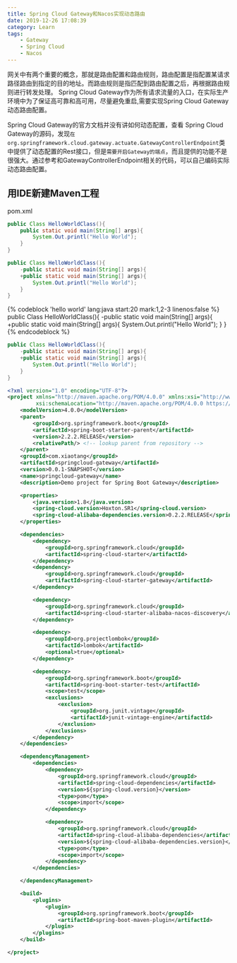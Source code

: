 ```yaml
---
title: Spring Cloud Gateway和Nacos实现动态路由
date: 2019-12-26 17:08:39
category: Learn
tags:
    - Gateway
    - Spring Cloud
    - Nacos
---
```




网关中有两个重要的概念，那就是路由配置和路由规则，路由配置是指配置某请求路径路由到指定的目的地址。而路由规则是指匹配到路由配置之后，再根据路由规则进行转发处理。
Spring Cloud Gateway作为所有请求流量的入口，在实际生产环境中为了保证高可靠和高可用，尽量避免重启,需要实现Spring Cloud Gateway动态路由配置。

<!-- more -->

Spring Cloud Gateway的官方文档并没有讲如何动态配置，查看 Spring Cloud Gateway的源码，发现`在org.springframework.cloud.gateway.actuate.GatewayControllerEndpoint`类中提供了动态配置的Rest接口，但是`需要开启Gateway的端点`，而且提供的功能不是很强大。通过参考和GatewayControllerEndpoint相关的代码，可以自己编码实际动态路由配置。

## 用IDE新建Maven工程

pom.xml

```java /com/gonghui/diff/
public Class HelloWorldClass(){
    public static void main(String[] args){
        System.Out.printl("Hello World");
    }
}
```

```java :你好 linenos:false start:20 mark:0
public Class HelloWorldClass(){
    -public static void main(String[] args){
    +public static void main(String[] args){
        System.Out.printl("Hello World");
    }
}
```

{% codeblock 'hello world' lang:java start:20 mark:1,2-3 linenos:false %}
public Class HelloWorldClass(){
    -public static void main(String[] args){
    +public static void main(String[] args){
        System.Out.printl("Hello World");
    }
}
{% endcodeblock %}


```java line_number:false
public Class HelloWorldClass(){
    -public static void main(String[] args){
    +public static void main(String[] args){
        System.Out.printl("Hello World");
    }
}
```



```xml 
<?xml version="1.0" encoding="UTF-8"?>
<project xmlns="http://maven.apache.org/POM/4.0.0" xmlns:xsi="http://www.w3.org/2001/XMLSchema-instance"
         xsi:schemaLocation="http://maven.apache.org/POM/4.0.0 https://maven.apache.org/xsd/maven-4.0.0.xsd">
    <modelVersion>4.0.0</modelVersion>
    <parent>
        <groupId>org.springframework.boot</groupId>
        <artifactId>spring-boot-starter-parent</artifactId>
        <version>2.2.2.RELEASE</version>
        <relativePath/> <!-- lookup parent from repository -->
    </parent>
    <groupId>com.xiaotang</groupId>
    <artifactId>springcloud-gateway</artifactId>
    <version>0.0.1-SNAPSHOT</version>
    <name>springcloud-gateway</name>
    <description>Demo project for Spring Boot Gateway</description>

    <properties>
        <java.version>1.8</java.version>
        <spring-cloud.version>Hoxton.SR1</spring-cloud.version>
        <spring-cloud-alibaba-dependencies.version>0.2.2.RELEASE</spring-cloud-alibaba-dependencies.version>
    </properties>

    <dependencies>
        <dependency>
            <groupId>org.springframework.cloud</groupId>
            <artifactId>spring-cloud-starter</artifactId>
        </dependency>
        <dependency>
            <groupId>org.springframework.cloud</groupId>
            <artifactId>spring-cloud-starter-gateway</artifactId>
        </dependency>

        <dependency>
            <groupId>org.springframework.cloud</groupId>
            <artifactId>spring-cloud-starter-alibaba-nacos-discovery</artifactId>
        </dependency>

        <dependency>
            <groupId>org.projectlombok</groupId>
            <artifactId>lombok</artifactId>
            <optional>true</optional>
        </dependency>

        <dependency>
            <groupId>org.springframework.boot</groupId>
            <artifactId>spring-boot-starter-test</artifactId>
            <scope>test</scope>
            <exclusions>
                <exclusion>
                    <groupId>org.junit.vintage</groupId>
                    <artifactId>junit-vintage-engine</artifactId>
                </exclusion>
            </exclusions>
        </dependency>
    </dependencies>

    <dependencyManagement>
        <dependencies>
            <dependency>
                <groupId>org.springframework.cloud</groupId>
                <artifactId>spring-cloud-dependencies</artifactId>
                <version>${spring-cloud.version}</version>
                <type>pom</type>
                <scope>import</scope>
            </dependency>

            <dependency>
                <groupId>org.springframework.cloud</groupId>
                <artifactId>spring-cloud-alibaba-dependencies</artifactId>
                <version>${spring-cloud-alibaba-dependencies.version}</version>
                <type>pom</type>
                <scope>import</scope>
            </dependency>
        </dependencies>

    </dependencyManagement>

    <build>
        <plugins>
            <plugin>
                <groupId>org.springframework.boot</groupId>
                <artifactId>spring-boot-maven-plugin</artifactId>
            </plugin>
        </plugins>
    </build>

</project>

```

